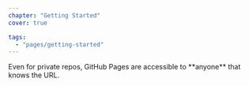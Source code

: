 ```yaml
---
chapter: "Getting Started"
cover: true

tags:
  - "pages/getting-started"
---
```


<div class="sticky">
  <span><i class="icon-cloud-download"> </i></span>
Even for private repos, GitHub Pages are accessible to **anyone** that knows the URL.
</div>

  